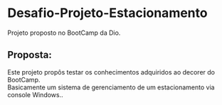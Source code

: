 # Desafio-Projeto-Estacionamento

Projeto proposto no BootCamp da Dio.

## Proposta:

Este projeto propôs testar os conhecimentos adquiridos ao decorer do BootCamp.  
Basicamente um sistema de gerenciamento de um estacionamento via console Windows..
